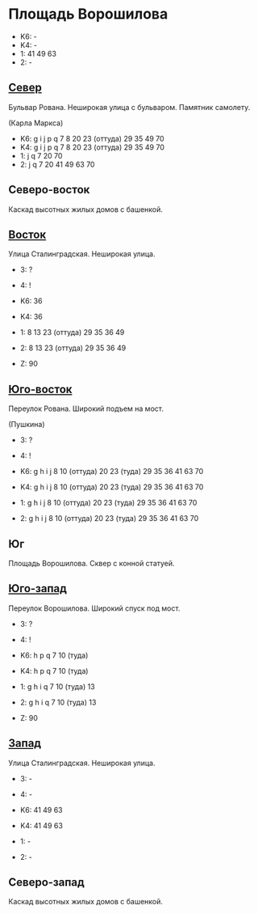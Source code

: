 # Площадь Ворошилова

* K6:   -
* K4:   -
* 1:    41  49  63
* 2:    -

## [Север](./10535115.md)

Бульвар Рована.
Неширокая улица с бульваром.
Памятник самолету.

(Карла Маркса)

* K6:   g   i   j   p   q
        7   8   20  23 (оттуда) 29  35  49  70
* K4:   g   i   j   p   q
        7   8   20  23 (оттуда) 29  35  49  70
* 1:    j   q
        7   20  70
* 2:    j   q
        7   20  41  49  63  70

## Северо-восток

Каскад высотных жилых домов с башенкой.

## [Восток](./10540120.md)

Улица Сталинградская.
Неширокая улица.

* 3:    ?
* 4:    !

* K6:   36
* K4:   36
* 1:    8   13  23 (оттуда)   29  35  36  49
* 2:    8   13  23 (оттуда)   29  35  36  49

* Z:    90

## [Юго-восток](./10540125.md)

Переулок Рована.
Широкий подъем на мост.

(Пушкина)

* 3:    ?
* 4:    !

* K6:   g   h   i   j
        8   10 (оттуда) 20  23 (туда)   29  35  36  41  63  70
* K4:   g   h   i   j
        8   10 (оттуда) 20  23 (туда)   29  35  36  41  63  70
* 1:    g   h   i   j
        8   10 (оттуда) 20  23 (туда)   29  35  36  41  63  70
* 2:    g   h   i   j
        8   10 (оттуда) 20  23 (туда)   29  35  36  41  63  70

## Юг

Площадь Ворошилова.
Сквер с конной статуей.

## [Юго-запад](./10530125.md)

Переулок Ворошилова.
Широкий спуск под мост.

* 3:    ?
* 4:    !

* K6:   h   p   q
        7   10 (туда)
* K4:   h   p   q
        7   10 (туда)
* 1:    g   h   i   q
        7   10 (туда)   13
* 2:    g   h   i   q
        7   10 (туда)   13

* Z:    90

## [Запад](./515110.md)

Улица Сталинградская.
Неширокая улица.

* 3:    -
* 4:    -

* K6:   41  49  63
* K4:   41  49  63
* 1:    -
* 2:    -

## Северо-запад

Каскад высотных жилых домов с башенкой.
